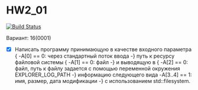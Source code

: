 # HW2_01

[![Build Status](https://travis-ci.org/desta-study/HW2_01.svg?branch=master)](https://travis-ci.org/desta-study/HW2_01)

Вариант: 16(0001)

-[x] Написать программу принимающую в качестве входного параметра
{
-A[0] == 0: через стандартный поток ввода
-} путь к ресурсу файловой системы {
-A[1] == 0: файл
-} и выводящую в {
-A[2] == 0: файл, путь к файлу задается с помощью переменной окружения EXPLORER_LOG_PATH
-} информацию следующего вида
-A[3..4] == 1: имя, размер, дата модификации
-} c использованием std::filesystem.
